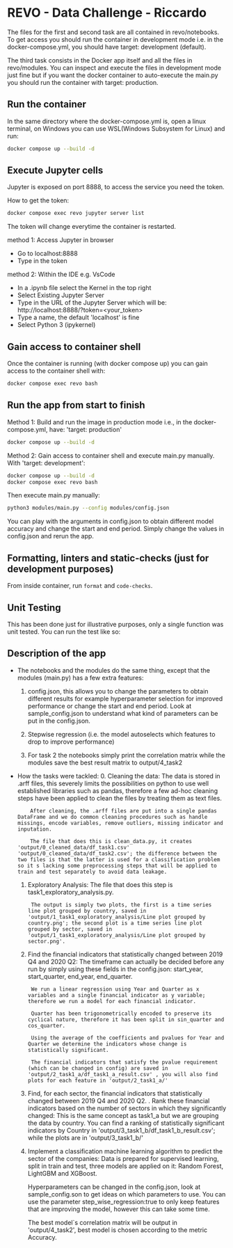# REVO - Data Challenge - Riccardo

The files for the first and second task are all contained in revo/notebooks.
To get access you should run the container in development mode i.e. in the docker-compose.yml, you should have target: development (default).

The third task consists in the Docker app itself and all the files in revo/modules.
You can inspect and execute the files in development mode just fine but if you want the docker container to auto-execute the main.py you should run the container with target: production.

## Run the container
In the same directory where the docker-compose.yml is, open a linux terminal, on Windows you can use WSL(Windows Subsystem for Linux) and run:

```bash
docker compose up --build -d
```

## Execute Jupyter cells
Jupyter is exposed on port 8888, to access the service you need the token.

How to get the token:
```bash
docker compose exec revo jupyter server list
```
The token will change everytime the container is restarted.

method 1: Access Jupyter in browser
- Go to localhost:8888
- Type in the token

method 2: Within the IDE e.g. VsCode
- In a .ipynb file select the Kernel in the top right
- Select Existing Jupyter Server
- Type in the URL of the Jupyter Server which will be:
  http://localhost:8888/?token=<your_token>
- Type a name, the default 'localhost' is fine
- Select Python 3 (ipykernel)
  
## Gain access to container shell
Once the container is running (with docker compose up) you can gain access to the container shell with:

```bash
docker compose exec revo bash
```

## Run the app from start to finish

Method 1:
Build and run the image in production mode i.e., in the docker-compose.yml, have: 'target: production'
```bash
docker compose up --build -d
```

Method 2: Gain access to container shell and execute main.py manually.
With 'target: development': 
```bash
docker compose up --build -d
docker compose exec revo bash
```
Then execute main.py manually:
```bash
python3 modules/main.py --config modules/config.json
```
You can play with the arguments in config.json to obtain different model accuracy and change the start and end period. Simply change the values in config.json and rerun the app.
## Formatting, linters and static-checks (just for development purposes)

From inside container, run `format` and `code-checks`.

## Unit Testing

This has been done just for illustrative purposes, only a single function was unit tested.
You can run the test like so:

## Description of the app

- The notebooks and the modules do the same thing, except that the modules (main.py) has a few extra features:
    1. config.json, this allows you to change the parameters to obtain different results for example hyperparameter selection for improved performance or change the start and end period.
    Look at sample_config.json to understand what kind of parameters can be put in the config.json.

    2. Stepwise regression (i.e. the model autoselects which features to drop to improve performance)
   
    3. For task 2 the notebooks simply print the correlation matrix while the modules save the best result matrix to output/4_task2

- How the tasks were tackled:
  0. Cleaning the data:
          The data is stored in .arff files, this severely limits the possibilities on python to use well established libraries such as pandas, therefore a few ad-hoc cleaning steps have been applied to clean the files by treating them as text files.

          After cleaning, the .arff files are put into a single pandas DataFrame and we do common cleaning procedures such as handle missings, encode variables, remove outliers, missing indicator and inputation.

          The file that does this is clean_data.py, it creates 'output/0_cleaned_data/df_task1.csv' 'output/0_cleaned_data/df_task2.csv'; the difference between the two files is that the latter is used for a classification problem so it s lacking some preprocessing steps that will be applied to train and test separately to avoid data leakage.

  1. Exploratory Analysis:
          The file that does this step is task1_exploratory_analysis.py.
          
          The output is simply two plots, the first is a time series line plot grouped by country, saved in 'output/1_task1_exploratory_analysis/Line plot grouped by country.png'; the second plot is a time series line plot grouped by sector, saved in 'output/1_task1_exploratory_analysis/Line plot grouped by sector.png'.

  2. Find the financial indicators that statistically changed between 2019 Q4 and 2020 Q2:
          The timeframe can actually be decided before any run by simply using these fields in the config.json: start_year, start_quarter, end_year, end_quarter.

          We run a linear regression using Year and Quarter as x variables and a single financial indicator as y variable; therefore we run a model for each financial indicator.
          
          Quarter has been trigonometrically encoded to preserve its cyclical nature, therefore it has been split in sin_quarter and cos_quarter.

          Using the average of the coefficients and pvalues for Year and Quarter we determine the indicators whose change is statistically significant.

          The financial indicators that satisfy the pvalue requirement (which can be changed in config) are saved in 'output/2_task1_a/df_task1_a_result.csv' , you will also find plots for each feature in 'output/2_task1_a/'

  3. Find, for each sector, the financial indicators that statistically changed between 2019 Q4 and 2020 Q2. . Rank these financial indicators based on the number of sectors in which they significantly changed:
          This is the same concept as task1_a but we are grouping the data by country.
          You can find a ranking of statistically significant indicators by Country in 'output/3_task1_b/df_task1_b_result.csv'; while the plots are in 'output/3_task1_b/'

  4.  Implement a classification machine learning algorithm to predict the sector of the companies:
      Data is prepared for supervised learning, split in train and test,  three models are applied on it: Random Forest, LightGBM and XGBoost.
      
      Hyperparameters can be changed in the config.json, look at sample_config.son to get ideas on which parameters to use. You can use the parameter step_wise_regression:true to only keep features that are improving the model, however this can take some time.

      The best model`s correlation matrix will be output in 'output/4_task2', best model is chosen according to the metric Accuracy.
